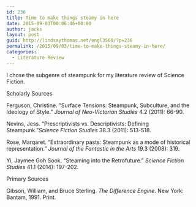 ```yaml
---
id: 236
title: Time to make things steamy in here
date: 2015-09-03T00:06:46+00:00
author: jacks
layout: post
guid: http://lindsaythomas.net/engl3560/?p=236
permalink: /2015/09/03/time-to-make-things-steamy-in-here/
categories:
  - Literature Review
---
```

I chose the subgenre of steampunk for my literature review of Science Fiction.

Scholarly Sources

Ferguson, Christine. &#8220;Surface Tensions: Steampunk, Subculture, and the Ideology of Style.&#8221; _Journal of Neo-Victorian Studies_ 4.2 (2011): 66-90.

Nevins, Jess. &#8220;Prescriptivists vs. Descriptivists: Defining Steampunk.&#8221;_Science Fiction Studies_ 38.3 (2011): 513-518.

Rose, Marqaret. &#8220;Extraordinary pasts: Steampunk as a mode of historical representation.&#8221; _Journal of the Fantastic in the Arts_ 19.3 (2008): 319.

Yi, Jaymee Goh Sook. &#8220;Steaming into the Retrofuture.&#8221; _Science Fiction Studies_ 41.1 (2014): 197-202.

Primary Sources

Gibson, William, and Bruce Sterling. _The Difference Engine_. New York: Bantam, 1991. Print.

&nbsp;